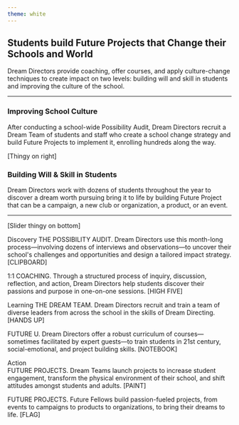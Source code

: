```yaml
---
theme: white
---
```


## Students build Future Projects that Change their Schools and World

Dream Directors provide coaching, offer courses, and apply culture-change techniques to create impact on two levels: building will and skill in students and improving the culture of the school.

* * *

### Improving School Culture

After conducting a school-wide Possibility Audit, Dream Directors recruit a Dream Team of students and staff who create a school change strategy and build Future Projects to implement it, enrolling hundreds along the way.

[Thingy on right]
### Building Will & Skill in Students

Dream Directors work with dozens of students throughout the year to discover a dream worth pursuing bring it to life by building Future Project that can be a campaign, a new club or organization, a product, or an event.

* * *

[Slider thingy on bottom]

Discovery
THE POSSIBILITY AUDIT. Dream Directors use this month-long process—involving dozens of interviews and observations—to uncover their school's challenges and opportunities and design a tailored impact strategy. [CLIPBOARD]

1:1 COACHING. Through a structured process of inquiry, discussion, reflection, and action, Dream Directors help students discover their passions and purpose in one-on-one sessions. [HIGH FIVE]

Learning 
THE DREAM TEAM. Dream Directors recruit and train a team of diverse leaders from across the school in the skills of Dream Directing. [HANDS UP]

FUTURE U. Dream Directors offer a robust curriculum of courses—sometimes facilitated by expert guests—to train students in 21st century, social-emotional, and project building skills. [NOTEBOOK]

Action       
FUTURE PROJECTS. Dream Teams launch projects to increase student engagement, transform the physical environment of their school, and shift attitudes amongst students and adults. [PAINT]

FUTURE PROJECTS. Future Fellows build passion-fueled projects, from events to campaigns to products to organizations, to bring their dreams to life. [FLAG]
